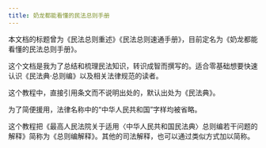 ```yaml
---
title: 奶龙都能看懂的民法总则手册
---
```


本文档的标题曾为《民法总则重述》《民法总则速通手册》，目前定名为《奶龙都能看懂的民法总则手册》。

这个文档是我为了总结和梳理民法知识，转识成智而撰写的。适合零基础想要快速认识《民法典·总则编》以及相关法律规范的读者。

这个教程中，直接引用条文而不说明出处的，默认出处为《民法典》。

为了简便援用，法律名称中的“中华人民共和国”字样均被省略。

这个教程把《最高人民法院关于适用〈中华人民共和国民法典〉总则编若干问题的解释》简称为《总则编解释》。其他的司法解释，也可以通过类似方式加以简称。

